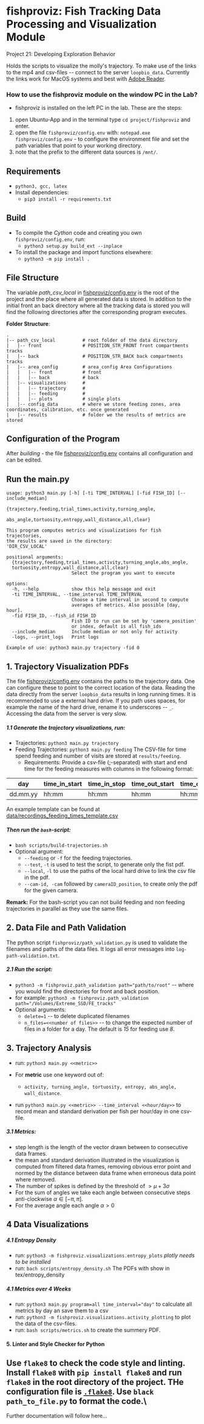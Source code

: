 # fishproviz: Fish Tracking Data Processing and Visualization Module

Project 21: Developing Exploration Behavior

Holds the scripts to visualize the molly's trajectory. To make
use of the links to the mp4 and csv-files -- connect to the server
`loopbio_data`. Currently the links work for MacOS systems and best with
[Adobe Reader](https://get.adobe.com/de/reader/). 

### How to use the fishproviz module on the window PC in the Lab? 
- fishproviz is installed on the left PC in the lab.
These are the steps: 
1. open Ubuntu-App and in the terminal type `cd project/fishproviz` and enter.
2. open the file `fishproviz/config.env` with: `notepad.exe fishproviz/config.env` - to configure the environment file and set the path variables that point to your working directory. 
3. note that the prefix to the different data sources is `/mnt/`. 

## Requirements
-   `python3, gcc, latex`
-   Install dependencies:
    -   `pip3 install -r requirements.txt`

## Build

-   To compile the *Cython* code and creating you own `fishproviz/config.env`,
    run:
    -   `python3 setup.py build_ext --inplace`
-  To install the package and import functions elsewhere: 
    -  `python3 -m pip install .`

## File Structure
The variable *path_csv_local* in [fishproviz/config.env](fishproviz/config.env) is the root of the project and the place where all generated data is stored. In addition to the initial front an back directory where all the tracking data is stored you will find the following directories after the corresponding program executes.

**Folder Structure**:
```
.
|-- path_csv_local          # root folder of the data directory
|   |-- front               # POSITION_STR_FRONT front compartments tracks
|   |-- back                # POSITION_STR_BACK back compartments tracks 
|   |-- area_config         # area_config Area Configurations 
|   |   |-- front           # front 
|   |   |-- back            # back
|   |-- visualizations      # 
|   |   |-- trajectory      #
|   |   |-- feeding         # 
|   |   |-- plots           # single plots
|   |-- config_data         # where we store feeding zones, area coordinates, calibration, etc. once generated
|   |-- results             # folder we the results of metrics are stored
```


## Configuration of the Program
After *building* - the file [fishproviz/config.env](fishproviz/config.env) contains all configuration and can be edited. 

## Run the main.py
```
usage: python3 main.py [-h] [-ti TIME_INTERVAL] [-fid FISH_ID] [--include_median]
                       {trajectory,feeding,trial_times,activity,turning_angle,
                       abs_angle,tortuosity,entropy,wall_distance,all,clear}

This program computes metrics and visualizations for fish trajectories,
the results are saved in the directory:
'DIR_CSV_LOCAL'

positional arguments:
  {trajectory,feeding,trial_times,activity,turning_angle,abs_angle,
  tortuosity,entropy,wall_distance,all,clear}
                        Select the program you want to execute

options:
  -h, --help            show this help message and exit
  -ti TIME_INTERVAL, --time_interval TIME_INTERVAL
                        Choose a time interval in second to compute
                        averages of metrics. Also possible [day, hour].
  -fid FISH_ID, --fish_id FISH_ID
                        Fish ID to run can be set by 'camera_position'
                        or index, default is all fish_ids
  --include_median      Include median or not only for activity
  -logs, --print_logs   Print logs

Example of use: python3 main.py trajectory -fid 0
```

## 1. Trajectory Visualization PDFs

The file [fishproviz/config.env](fishproviz/config.env) contains the paths to the trajectory
data. One can configure these to point to the correct location of the
data. Reading the data directly from the server `loopbio_data` results
in long running times. It is recommended to use a external hard drive.
If you path uses spaces, for example the name of the hard drive, rename
it to underscores -- `_`.\
Accessing the data from the server is very slow.

##### 1.1 Generate the trajectory visualizations, *run*:

-   Trajectories: `python3 main.py trajectory`
-   Feeding Trajectories: `python3 main.py feeding`
        The CSV-file for time spend feeding and number of visits are stored at `results/feeding`.
    -   Requirements: Provide a csv-file (;-separated) with start and end time for the feeding measures with columns in the following format:   

| day | time_in_start | time_in_stop | time_out_start | time_out_stop |
|-----|---------------|--------------|----------------|---------------|
| dd.mm.yy| hh:mm | hh:mm | hh:mm | hh:mm |

An example template can be found at [data/recordings_feeding_times_template.csv](data/recordings_feeding_times_template.csv)

##### Then run the `bash`-script:

-   `bash scripts/build-trajectories.sh`
-   Optional argument:
    -   `--feeding` or `-f` for the feeding trajectories.
    -   `--test`, `-t` is used to test the script, to generate only the
        fist pdf.
    -   `--local`, `-l` to use the paths of the local hard drive to link
        the csv file in the pdf.
    -   `--cam-id, -cam` followed by `cameraID_position`, to create only
        the pdf for the given camera.

**Remark:** For the bash-script you can not build feeding and non
feeding trajectories in parallel as they use the same files.

## 2. Data File and Path Validation

The python script `fishproviz/path_validation.py` is used to validate the filenames
and paths of the data files. It logs all error messages into
`log-path-validation.txt`.

##### 2.1 Run the script:

-   `python3 -m fishproviz.path_validation path="path/to/root"` -- where you would
    find the directories for front and back position.
-   for example:
    `python3 -m fishproviz.path_validation path="/Volumes/Extreme_SSD/FE_tracks"`
-   Optional arguments:
    -   `delete=1` -- to delete duplicated filenames
    -   `n_files=<<number of files>>` -- to change the expected number
        of files in a folder for a day. The default is *15* for feeding
        use *8*.

## 3. Trajectory Analysis

-   run: `python3 main.py <<metric>>`

-   For **metric** use one keyword out of:

    -   `activity, turning_angle, tortuosity, entropy, abs_angle, wall_distance`.

-   run `python3 main.py <<metric>> --time_interval <<hour/day>>` to record
    mean and standard derivation per fish per hour/day in one csv-file.

##### 3.1 Metrics:

-   step length is the length of the vector drawn between to consecutive
    data frames.
-   the mean and standard derivation illustrated in the visualization is
    computed from filtered data frames, removing obvious error point and
    normed by the distance between data frame when erroneous data point
    where removed.
-   The number of spikes is defined by the threshold of
    $` > \mu + 3 \sigma`$
-   For the sum of angles we take each angle between consecutive steps
    anti-clockwise $`\alpha \in [-\pi, \pi]`$.
-   For the average angle each angle $`\alpha > 0`$

## 4 Data Visualizations

##### 4.1 Entropy Density

-   run: `python3 -m fishproviz.visualizations.entropy_plots` *plotly needs to
    be installed*
-   run: `bach scripts/entropy_density.sh` The PDFs with show in
    tex/entropy_density

##### 4.1 Metrics over 4 Weeks

-   run: `python3 main.py program=all time_interval="day"` to calculate
    all metrics by day an save them to a csv
-   run: `python3 -m fishproviz.visualizations.activity_plotting` to plot the data of the
    csv-files.
-   run: `bash scripts/metrics.sh` to create the summery PDF.

#### 5. Linter and Style Checker for Python
Use `flake8` to check the code style and linting.\
Install `flake8` with `pip install flake8` and run `flake8` in the root directory of the project. THe configuration file is [`.flake8`](.flake8).
Use `black path_to_file.py` to format the code.\
------------------------------------------------------------------------

Further documentation will follow here...
